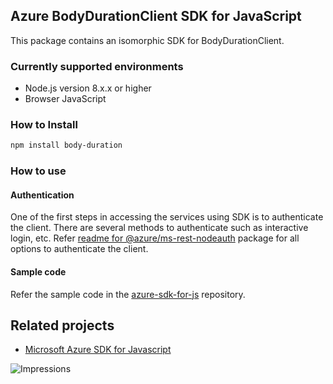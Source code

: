 ## Azure BodyDurationClient SDK for JavaScript

This package contains an isomorphic SDK for BodyDurationClient.

### Currently supported environments

- Node.js version 8.x.x or higher
- Browser JavaScript

### How to Install

```bash
npm install body-duration
```

### How to use
#### Authentication
One of the first steps in accessing the services using SDK is to authenticate the client. There are several methods to authenticate such as interactive login, etc. Refer [readme for @azure/ms-rest-nodeauth](https://www.npmjs.com/package/@azure/ms-rest-nodeauth) package for all options to authenticate the client.

#### Sample code

Refer the sample code in the [azure-sdk-for-js](https://github.com/Azure/azure-sdk-for-js/tree/master/samples) repository.

## Related projects

- [Microsoft Azure SDK for Javascript](https://github.com/Azure/azure-sdk-for-js)


![Impressions](https://azure-sdk-impressions.azurewebsites.net/api/impressions/azure-sdk-for-js%2Fsdk%2Fcdn%2Farm-cdn%2FREADME.png)